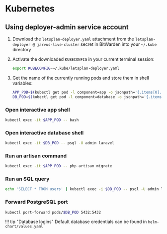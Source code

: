 # Kubernetes

## Using deployer-admin service account

1. Download the `letsplan-deployer.yaml` attachment from the `letsplan-deployer @ jarvus-live-cluster` secret in BitWarden into your `~/.kube` directory
2. Activate the downloaded `KUBECONFIG` in your current terminal session:

    ```bash
    export KUBECONFIG=~/.kube/letsplan-deployer.yaml
    ```

3. Get the name of the currently running pods and store them in shell variables:

    ```bash
    APP_POD=$(kubectl get pod -l component=app -o jsonpath='{.items[0].metadata.name}')
    DB_POD=$(kubectl get pod -l component=database -o jsonpath='{.items[0].metadata.name}')
    ```

### Open interactive app shell

```bash
kubectl exec -it $APP_POD -- bash
```

### Open interactive database shell

```bash
kubectl exec -it $DB_POD -- psql -U admin laravel
```

### Run an artisan command

```bash
kubectl exec -it $APP_POD -- php artisan migrate
```

### Run an SQL query

```bash
echo 'SELECT * FROM users' | kubectl exec -i $DB_POD -- psql -U admin laravel
```

### Forward PostgreSQL port

```bash
kubectl port-forward pods/$DB_POD 5432:5432
```

!!! tip "Database logins"
    Default database credentials can be found in `helm-chart/values.yaml`
